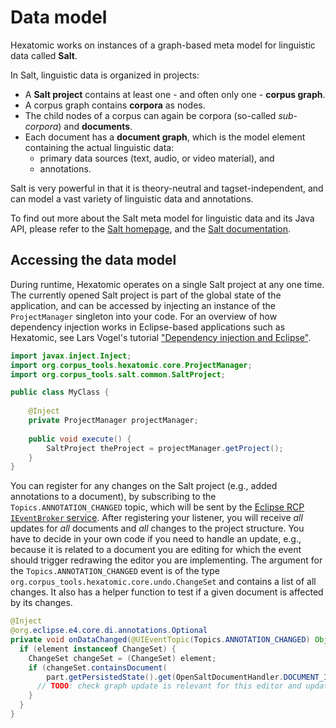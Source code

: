 # Data model

Hexatomic works on instances of a graph-based meta model for linguistic data called **Salt**.

In Salt, linguistic data is organized in projects: 

- A **Salt project** contains at least one - and often only one - **corpus graph**.
- A corpus graph contains **corpora** as nodes. 
- The child nodes of a corpus can again be corpora (so-called *sub-corpora*) and **documents**.
- Each document has a **document graph**, which is the model element containing the actual linguistic data: 
    - primary data sources (text, audio, or video material), and
    - annotations.

Salt is very powerful in that it is theory-neutral and tagset-independent, and can model a vast variety of linguistic data and annotations.

To find out more about the Salt meta model for linguistic data and its Java API, please refer to the [Salt homepage](https://corpus-tools.org/salt), and the [Salt documentation](https://korpling.github.io/salt/doc/).

## Accessing the data model

During runtime, Hexatomic operates on a single Salt project at any one time.
The currently opened Salt project is part of the global state of the application, and can be accessed by injecting an instance of the `ProjectManager` singleton into your code.
For an overview of how dependency injection works in Eclipse-based applications such as Hexatomic, see Lars Vogel's tutorial ["Dependency injection and Eclipse"](http://web.archive.org/web/20190807184652/https://www.vogella.com/tutorials/EclipseRCP/article.html#dependency-injection-and-eclipse).

```java
import javax.inject.Inject;
import org.corpus_tools.hexatomic.core.ProjectManager;
import org.corpus_tools.salt.common.SaltProject;

public class MyClass {
	
	@Inject
	private ProjectManager projectManager;
	
	public void execute() {
		SaltProject theProject = projectManager.getProject();
	}
}
```

You can register for any changes on the Salt project (e.g., added annotations to a document), by subscribing to the `Topics.ANNOTATION_CHANGED` topic, which will be sent by the [Eclipse RCP `IEventBroker` service](http://web.archive.org/web/20200427021644/https://www.vogella.com/tutorials/Eclipse4EventSystem/article.html).
After registering your listener, you will receive *all* updates for *all* documents and *all* changes to the project structure.
You have to decide in your own code if you need to handle an update, e.g., because it is related to a document you are editing for which the event should trigger redrawing the editor you are implementing.
The argument for the `Topics.ANNOTATION_CHANGED` event is of the type `org.corpus_tools.hexatomic.core.undo.ChangeSet` and contains a list of all changes.
It also has a helper function to test if a given document is affected by its changes.
```java
@Inject
@org.eclipse.e4.core.di.annotations.Optional
private void onDataChanged(@UIEventTopic(Topics.ANNOTATION_CHANGED) Object element) {
  if (element instanceof ChangeSet) {
    ChangeSet changeSet = (ChangeSet) element;
    if (changeSet.containsDocument(
        part.getPersistedState().get(OpenSaltDocumentHandler.DOCUMENT_ID))) {
      // TODO: check graph update is relevant for this editor and update UI
    }
  }
}
```
